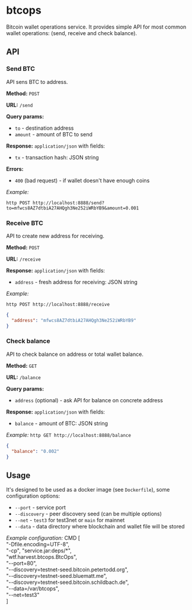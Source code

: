 # btcops

Bitcoin wallet operations service.
It provides simple API for most common wallet operations: (send, receive and check balance).

## API

### Send BTC

API sens BTC to address.

**Method:** `POST`

**URL:** `/send`

**Query params:**
 - `to` - destination address
 - `amount` - amount of BTC to send

**Response:** `application/json` with fields:
 - `tx` - transaction hash: JSON string

**Errors:**
 - `400` (bad request) - if wallet doesn't have enough coins

*Example:*

`http POST http://localhost:8888/send?to=mfwcs8AZ7dtbiA27AHQgh3Ne252iWRbYB9&amount=0.001`

### Receive BTC

API to create new address for receiving.

**Method:** `POST`

**URL:** `/receive`

**Response:** `application/json` with fields:
 - `address` - fresh address for receiving: JSON string

*Example:*

`http POST http://localhost:8888/receive`
```json
{
  "address": "mfwcs8AZ7dtbiA27AHQgh3Ne252iWRbYB9"
}
```

### Check balance

API to check balance on address or total wallet balance.

**Method:** `GET`

**URL:** `/balance`

**Query params:**
 - `address` (optional) - ask API for balance on concrete address

 **Response:** `application/json` with fields:
  - `balance` - amount of BTC: JSON string

 *Example:*
 `http GET http://localhost:8888/balance`
 ```json
 {
   "balance": "0.002"
 }
 ```

 ## Usage
 It's designed to be used as a docker image (see `Dockerfile`),
 some configuration options:
  - `--port` - service port
  - `--discovery` - peer discovery seed (can be multiple options)
  - `--net` - `test3` for test3net or `main` for mainnet
  - `--data` - data directory where blockchain and wallet file will be stored

*Example configuration:*
 CMD [ \
     "-Dfile.encoding=UTF-8",  \
     "-cp", "service.jar:deps/*", \
     "wtf.harvest.btcops.BtcOps", \
     "--port=80", \
     "--discovery=testnet-seed.bitcoin.petertodd.org", \
     "--discovery=testnet-seed.bluematt.me", \
     "--discovery=testnet-seed.bitcoin.schildbach.de", \
     "--data=/var/btcops", \
     "--net=test3" \
 ]